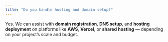 ```yaml
---
title: "Do you handle hosting and domain setup?"
---
```


Yes. We can assist with **domain registration**, **DNS setup**, and **hosting deployment** on platforms like **AWS**, **Vercel**, or **shared hosting** — depending on your project’s scale and budget.
